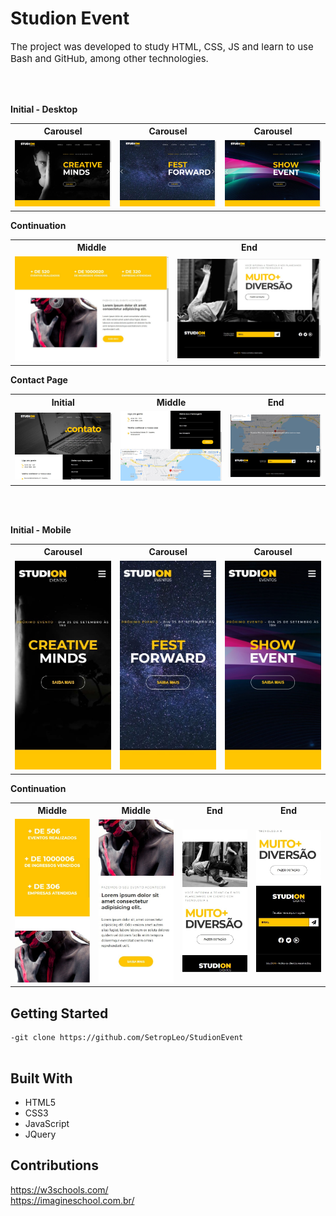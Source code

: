 <h1>Studion Event</h1>
<p style="font-size:15px;">The project was developed to study HTML, CSS, JS and learn to use Bash and GitHub, among other technologies.</p>
<br>
<br>

**Initial - Desktop**

<table>
  <th>Carousel</th>
  <th>Carousel</th>
  <th>Carousel</th>
  
<tr>
<td>
  <img src="./src/images-2/screen-1.jpg"/>
</td>
<td>
  <img src="./src/images-2/screen-2.jpg"/>
</td>
<td>
   <img src="./src/images-2/screen-3.jpg"/>
</td>
</tr>
</table>

**Continuation**

<table>
<th>Middle</th>
<th>End</th>
<tr>
<td>
  <img src="./src/images-2/screen-4.jpg"/>
</td>
<td>
  <img src="./src/images-2/screen-5.jpg"/>
</td>
</tr>
</table>

**Contact Page**
<table>
<th>Initial</th>
<th>Middle</th>
<th>End</th>
<tr>
<td>
  <img src="./src/images-2/screen_2.1.jpg"/>
</td>
<td>
  <img src="./src/images-2/screen_2.2.jpg"/>
</td>
  <td>
  <img src="./src/images-2/screen_2.3.jpg"/>
</td>
</tr>
</table>

<br>
<br>


**Initial - Mobile**

<table>
  <th>Carousel</th>
  <th>Carousel</th>
  <th>Carousel</th>
  
<tr>
<td>
  <img src="./src/images-2/resp-1.jpg"/>
</td>
<td>
  <img src="./src/images-2/resp-2.jpg"/>
</td>
<td>
   <img src="./src/images-2/resp-3.jpg"/>
</td>
</tr>
</table>

**Continuation**

<table>
  <th>Middle</th>
  <th>Middle</th>
  <th>End</th>
  <th>End</th>
  
<tr>
<td>
  <img src="./src/images-2/resp-4.jpg"/>
</td>
<td>
  <img src="./src/images-2/resp-5.jpg"/>
</td>
<td>
  <img src="./src/images-2/resp-6.jpg"/>
</td>
<td>
  <img src="./src/images-2/resp-7.jpg"/>
</td>
</tr>
</table>

<h2>Getting Started</h2>
<pre>
<code>-git clone https://github.com/SetropLeo/StudionEvent
</code>
</pre>

<h2>Built With</h2>
<ul>
<li>HTML5</li>
<li>CSS3</li>
<li>JavaScript</li>
<li>JQuery</li>
</ul>

<h2>Contributions</h2>
<a href="W3Schools">https://w3schools.com/</a> 
<br>
<a href="Imagine School">https://imagineschool.com.br/</a>